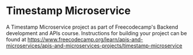 # Timestamp Microservice

A Timestamp Microservice project as part of Freecodecamp's Backend development and APIs course. Instructions for building your project can be found at https://www.freecodecamp.org/learn/apis-and-microservices/apis-and-microservices-projects/timestamp-microservice
